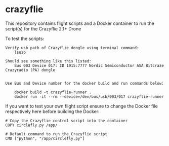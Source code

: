 # crazyflie

This repository contains flight scripts and a Docker container to run the script(s) for the Crazyflie 2.1+ Drone

To test the scripts:

    Verify usb path of Crazyflie dongle using terminal command:
        lsusb

    Should see something like this listed:
        Bus 003 Device 017: ID 1915:7777 Nordic Semiconductor ASA Bitcraze Crazyradio (PA) dongle


    Use Bus and Device number for the docker build and run commands below:

        docker build -t crazyflie-runner .
        docker run -it --rm --device=/dev/bus/usb/003/017 crazyflie-runner


If you want to test your own flight script ensure to change the Docker file respectively here before building the Docker:

    # Copy the Crazyflie control script into the container
    COPY circlefly.py /app/

    # Default command to run the Crazyflie script
    CMD ["python", "/app/circlefly.py"]